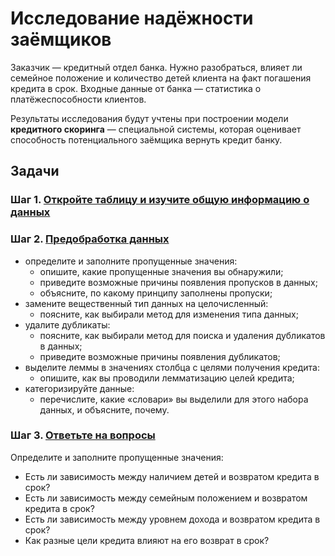 # Исследование надёжности заёмщиков

Заказчик — кредитный отдел банка. Нужно разобраться, влияет ли семейное положение и количество детей клиента на факт погашения кредита в срок. Входные данные от банка — статистика о платёжеспособности клиентов.

Результаты исследования будут учтены при построении модели **кредитного скоринга** — специальной системы, которая оценивает способность потенциального заёмщика вернуть кредит банку.
## Задачи
### Шаг 1. [Откройте таблицу и изучите общую информацию о данных](#step1)

###  Шаг 2.  [Предобработка данных](#step2)

- определите и заполните пропущенные значения:
   - опишите, какие пропущенные значения вы обнаружили;
   - приведите возможные причины появления пропусков в данных;
   - объясните, по какому принципу заполнены пропуски;
- замените вещественный тип данных на целочисленный:
   - поясните, как выбирали метод для изменения типа данных;
- удалите дубликаты:
   - поясните, как выбирали метод для поиска и удаления дубликатов в данных;
   - приведите возможные причины появления дубликатов;
- выделите леммы в значениях столбца с целями получения кредита:
   - опишите, как вы проводили лемматизацию целей кредита;
- категоризируйте данные:
   - перечислите, какие «словари» вы выделили для этого набора данных, и объясните, почему.

###  Шаг 3. [Ответьте на вопросы](#step3)

Определите и заполните пропущенные значения:
 - Есть ли зависимость между наличием детей и возвратом кредита в срок?
 - Есть ли зависимость между семейным положением и возвратом кредита в срок?
 - Есть ли зависимость между уровнем дохода и возвратом кредита в срок?
 - Как разные цели кредита влияют на его возврат в срок?
